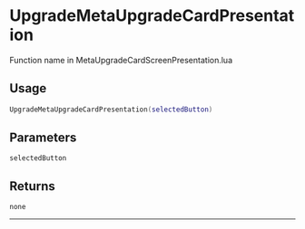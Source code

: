 # UpgradeMetaUpgradeCardPresentation
Function name in MetaUpgradeCardScreenPresentation.lua
## Usage
```lua
UpgradeMetaUpgradeCardPresentation(selectedButton)
```
## Parameters
`selectedButton`
## Returns
`none`

---